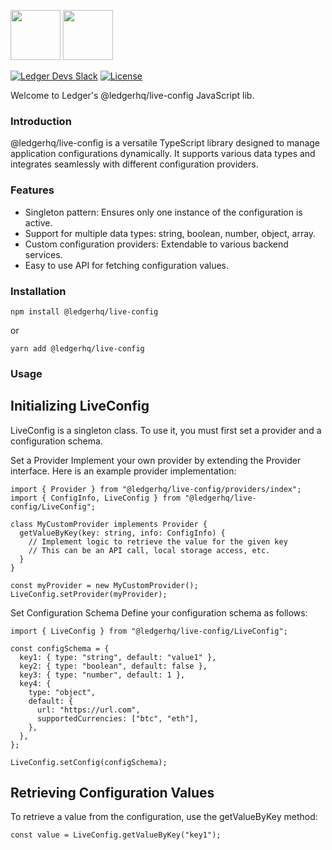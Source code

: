 <img src="https://user-images.githubusercontent.com/3273751/151214602-f5153588-1911-4456-ae65-604d56821b36.png" height="80" /> <img src="https://user-images.githubusercontent.com/211411/52533081-e679d380-2d2e-11e9-9c5e-571e4ad0107b.png" height="80" />

[![Ledger Devs Slack](https://img.shields.io/badge/Slack-LedgerDevs-yellow.svg?style=flat)](https://ledger-dev.slack.com/)
[![License](https://img.shields.io/badge/License-Apache%202.0-blue.svg)](https://opensource.org/licenses/Apache-2.0)

Welcome to Ledger's @ledgerhq/live-config JavaScript lib.

### Introduction

@ledgerhq/live-config is a versatile TypeScript library designed to manage application configurations dynamically. It supports various data types and integrates seamlessly with different configuration providers.

### Features

- Singleton pattern: Ensures only one instance of the configuration is active.
- Support for multiple data types: string, boolean, number, object, array.
- Custom configuration providers: Extendable to various backend services.
- Easy to use API for fetching configuration values.

### Installation
```
npm install @ledgerhq/live-config
```

or

```
yarn add @ledgerhq/live-config
```

### Usage
## Initializing LiveConfig
LiveConfig is a singleton class. To use it, you must first set a provider and a configuration schema.

Set a Provider
Implement your own provider by extending the Provider interface. Here is an example provider implementation:
```
import { Provider } from "@ledgerhq/live-config/providers/index";
import { ConfigInfo, LiveConfig } from "@ledgerhq/live-config/LiveConfig";

class MyCustomProvider implements Provider {
  getValueByKey(key: string, info: ConfigInfo) {
    // Implement logic to retrieve the value for the given key
    // This can be an API call, local storage access, etc.
  }
}

const myProvider = new MyCustomProvider();
LiveConfig.setProvider(myProvider);
```

Set Configuration Schema
Define your configuration schema as follows:

```
import { LiveConfig } from "@ledgerhq/live-config/LiveConfig";

const configSchema = {
  key1: { type: "string", default: "value1" },
  key2: { type: "boolean", default: false },
  key3: { type: "number", default: 1 },
  key4: {
    type: "object",
    default: {
      url: "https://url.com",
      supportedCurrencies: ["btc", "eth"],
    },
  },
};

LiveConfig.setConfig(configSchema);
```

## Retrieving Configuration Values
To retrieve a value from the configuration, use the getValueByKey method:
```
const value = LiveConfig.getValueByKey("key1");
```